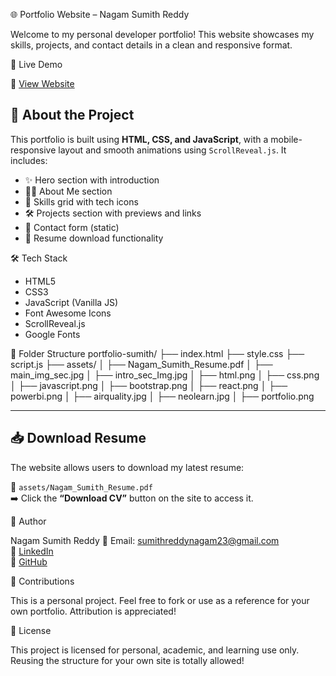 🌐 Portfolio Website – Nagam Sumith Reddy

Welcome to my personal developer portfolio! This website showcases my skills, projects, and contact details in a clean and responsive format.

🚀 Live Demo

🔗 [View Website](https://nsumithreddy.github.io/portfolio-sumith)


## 📄 About the Project

This portfolio is built using **HTML, CSS, and JavaScript**, with a mobile-responsive layout and smooth animations using `ScrollReveal.js`. It includes:

- ✨ Hero section with introduction
- 👨‍💻 About Me section
- 🧠 Skills grid with tech icons
- 🛠️ Projects section with previews and links
- 📩 Contact form (static)
- 📄 Resume download functionality

🛠️ Tech Stack

- HTML5
- CSS3
- JavaScript (Vanilla JS)
- Font Awesome Icons
- ScrollReveal.js
- Google Fonts

📁 Folder Structure
portfolio-sumith/
├── index.html
├── style.css
├── script.js
├── assets/
│ ├── Nagam_Sumith_Resume.pdf
│ ├── main_img_sec.jpg
│ ├── intro_sec_Img.jpg
│ ├── html.png
│ ├── css.png
│ ├── javascript.png
│ ├── bootstrap.png
│ ├── react.png
│ ├── powerbi.png
│ ├── airquality.jpg
│ ├── neolearn.jpg
│ ├── portfolio.png


---

## 📥 Download Resume

The website allows users to download my latest resume:

📄 `assets/Nagam_Sumith_Resume.pdf`  
➡️ Click the **“Download CV”** button on the site to access it.

👤 Author

Nagam Sumith Reddy
📧 Email: sumithreddynagam23@gmail.com  
🔗 [LinkedIn](https://www.linkedin.com/in/sumithreddy-n-52a506253)  
🔗 [GitHub](https://github.com/Nsumithreddy)

🙌 Contributions

This is a personal project. Feel free to fork or use as a reference for your own portfolio. Attribution is appreciated!

🪪 License

This project is licensed for personal, academic, and learning use only.  
Reusing the structure for your own site is totally allowed!




